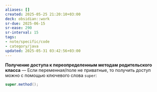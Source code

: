 ```yaml
---
aliases: []
created: 2025-05-25 21:20:10+03:00
deck: obsidian::work
sr-due: 2025-06-15
sr-ease: 290
sr-interval: 15
tags:
- note/specific/code
- category/java
updated: 2025-05-31 03:42:56+03:00
---
```


**Получение доступа к переопределенным методам родительского класса**
—
Если переменная/поле не приватные, то получить доступ можно с помощью ключевого слова `super`:
```java
super.method();
```